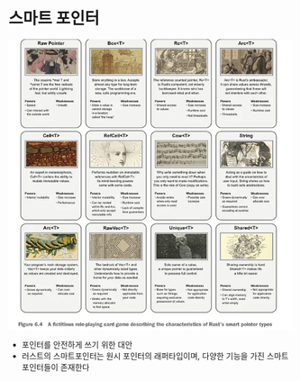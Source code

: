 # 스마트 포인터
![images1](images/smartpointer1.webp)
- 포인터를 안전하게 쓰기 위한 대안
- 러스트의 스마트포인터는 원시 포인터의 래퍼타입이며, 다양한 기능을 가진 스마트 포인터들이 존재한다